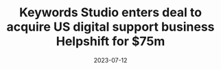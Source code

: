 ---
category:
- .nan
date: 2023-07-12
keyword_suggestion: low code no code digital transformation
post_inspiration: https://www.irishtimes.com/business/2022/12/05/keywords-studio-enters-deal-to-acquire-us-digital-support-business-helpshift-for-75m/
silot_terms: digital automation
title: Keywords Studio enters deal to acquire US <b>digital</b> support business Helpshift
  for $75m
---